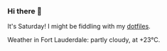 ### Hi there :wave:

It's Saturday! I might be fiddling with my [dotfiles](https://github.com/bewuethr/dotfiles).

Weather in Fort Lauderdale: partly cloudy, at +23°C.
